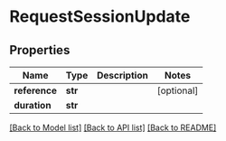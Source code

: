 # RequestSessionUpdate

## Properties
Name | Type | Description | Notes
------------ | ------------- | ------------- | -------------
**reference** | **str** |  | [optional] 
**duration** | **str** |  | 

[[Back to Model list]](../README.md#documentation-for-models) [[Back to API list]](../README.md#documentation-for-api-endpoints) [[Back to README]](../README.md)


